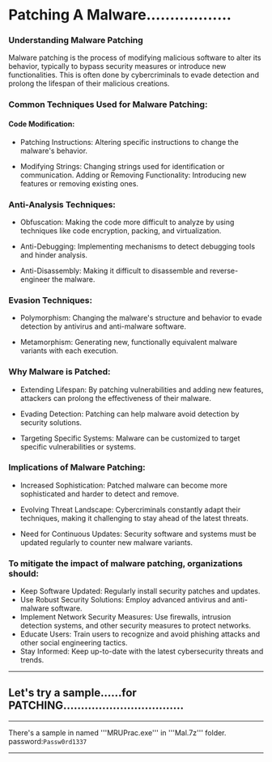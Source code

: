 # Patching A Malware..................

### Understanding Malware Patching


Malware patching is the process of modifying malicious software to alter its behavior, typically to bypass security measures or introduce new functionalities. This is often done by cybercriminals to evade detection and prolong the lifespan of their malicious creations.

### Common Techniques Used for Malware Patching:


#### Code Modification:

- Patching Instructions: Altering specific instructions to change the malware's behavior.
  
- Modifying Strings: Changing strings used for identification or communication.
Adding or Removing Functionality: Introducing new features or removing existing ones.

### Anti-Analysis Techniques:

- Obfuscation: Making the code more difficult to analyze by using techniques like code encryption, packing, and virtualization.
  
- Anti-Debugging: Implementing mechanisms to detect debugging tools and hinder analysis.

- Anti-Disassembly: Making it difficult to disassemble and reverse-engineer the malware.


### Evasion Techniques:

- Polymorphism: Changing the malware's structure and behavior to evade detection by antivirus and anti-malware software.

- Metamorphism: Generating new, functionally equivalent malware variants with each execution.


### Why Malware is Patched:


- Extending Lifespan: By patching vulnerabilities and adding new features, attackers can prolong the effectiveness of their malware.

- Evading Detection: Patching can help malware avoid detection by security solutions.

- Targeting Specific Systems: Malware can be customized to target specific vulnerabilities or systems.


### Implications of Malware Patching:


- Increased Sophistication: Patched malware can become more sophisticated and harder to detect and remove.

- Evolving Threat Landscape: Cybercriminals constantly adapt their techniques, making it challenging to stay ahead of the latest threats.

- Need for Continuous Updates: Security software and systems must be updated regularly to counter new malware variants.
  
### To mitigate the impact of malware patching, organizations should:

- Keep Software Updated: Regularly install security patches and updates.
- Use Robust Security Solutions: Employ advanced antivirus and anti-malware software.
- Implement Network Security Measures: Use firewalls, intrusion detection systems, and other security measures to protect networks.
- Educate Users: Train users to recognize and avoid phishing attacks and other social engineering tactics.
- Stay Informed: Keep up-to-date with the latest cybersecurity threats and trends.

---

## Let's try a sample......for PATCHING..................................

---
There's a sample in named '''MRUPrac.exe''' in '''Mal.7z''' folder.
password:```Passw0rd1337```

---








